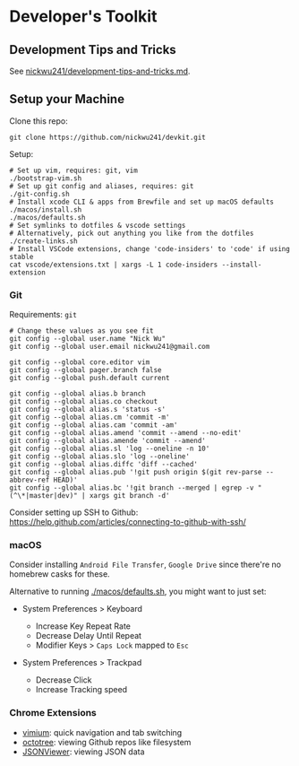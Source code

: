 # Developer's Toolkit

## Development Tips and Tricks

See [nickwu241/development-tips-and-tricks.md](https://gist.github.com/nickwu241/1abc77d7352c6252127f16a1af6ceb45).

## Setup your Machine

Clone this repo:

```shell
git clone https://github.com/nickwu241/devkit.git
```

Setup:

```shell
# Set up vim, requires: git, vim
./bootstrap-vim.sh
# Set up git config and aliases, requires: git
./git-config.sh
# Install xcode CLI & apps from Brewfile and set up macOS defaults
./macos/install.sh
./macos/defaults.sh
# Set symlinks to dotfiles & vscode settings
# Alternatively, pick out anything you like from the dotfiles
./create-links.sh
# Install VSCode extensions, change 'code-insiders' to 'code' if using stable
cat vscode/extensions.txt | xargs -L 1 code-insiders --install-extension
```

### Git

Requirements: `git`

```shell
# Change these values as you see fit
git config --global user.name "Nick Wu"
git config --global user.email nickwu241@gmail.com

git config --global core.editor vim
git config --global pager.branch false  
git config --global push.default current

git config --global alias.b branch
git config --global alias.co checkout
git config --global alias.s 'status -s'
git config --global alias.cm 'commit -m'
git config --global alias.cam 'commit -am'
git config --global alias.amend 'commit --amend --no-edit'
git config --global alias.amende 'commit --amend'
git config --global alias.sl 'log --oneline -n 10'
git config --global alias.slo 'log --oneline'
git config --global alias.diffc 'diff --cached'
git config --global alias.pub '!git push origin $(git rev-parse --abbrev-ref HEAD)'
git config --global alias.bc '!git branch --merged | egrep -v "(^\*|master|dev)" | xargs git branch -d'
```

Consider setting up SSH to Github: https://help.github.com/articles/connecting-to-github-with-ssh/

### macOS

Consider installing `Android File Transfer`, `Google Drive` since there're no homebrew casks for these.

Alternative to running [./macos/defaults.sh](https://github.com/nickwu241/devkit/blob/master/macos/bootstrap.sh), you might want to just set:

- System Preferences > Keyboard

  - Increase Key Repeat Rate
  - Decrease Delay Until Repeat
  - Modifier Keys > `Caps Lock` mapped to `Esc`

- System Preferences > Trackpad

  - Decrease Click
  - Increase Tracking speed

### Chrome Extensions

- [vimium](https://vimium.github.io): quick navigation and tab switching
- [octotree](https://github.com/buunguyen/octotree): viewing Github repos like filesystem
- [JSONViewer](https://github.com/teocci/JSONViewer-for-Chrome): viewing JSON data
